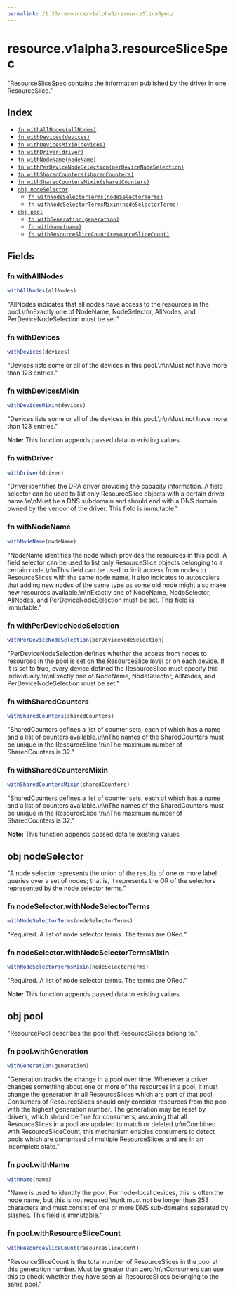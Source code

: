 ```yaml
---
permalink: /1.33/resource/v1alpha3/resourceSliceSpec/
---
```


# resource.v1alpha3.resourceSliceSpec

"ResourceSliceSpec contains the information published by the driver in one ResourceSlice."

## Index

* [`fn withAllNodes(allNodes)`](#fn-withallnodes)
* [`fn withDevices(devices)`](#fn-withdevices)
* [`fn withDevicesMixin(devices)`](#fn-withdevicesmixin)
* [`fn withDriver(driver)`](#fn-withdriver)
* [`fn withNodeName(nodeName)`](#fn-withnodename)
* [`fn withPerDeviceNodeSelection(perDeviceNodeSelection)`](#fn-withperdevicenodeselection)
* [`fn withSharedCounters(sharedCounters)`](#fn-withsharedcounters)
* [`fn withSharedCountersMixin(sharedCounters)`](#fn-withsharedcountersmixin)
* [`obj nodeSelector`](#obj-nodeselector)
  * [`fn withNodeSelectorTerms(nodeSelectorTerms)`](#fn-nodeselectorwithnodeselectorterms)
  * [`fn withNodeSelectorTermsMixin(nodeSelectorTerms)`](#fn-nodeselectorwithnodeselectortermsmixin)
* [`obj pool`](#obj-pool)
  * [`fn withGeneration(generation)`](#fn-poolwithgeneration)
  * [`fn withName(name)`](#fn-poolwithname)
  * [`fn withResourceSliceCount(resourceSliceCount)`](#fn-poolwithresourceslicecount)

## Fields

### fn withAllNodes

```ts
withAllNodes(allNodes)
```

"AllNodes indicates that all nodes have access to the resources in the pool.\n\nExactly one of NodeName, NodeSelector, AllNodes, and PerDeviceNodeSelection must be set."

### fn withDevices

```ts
withDevices(devices)
```

"Devices lists some or all of the devices in this pool.\n\nMust not have more than 128 entries."

### fn withDevicesMixin

```ts
withDevicesMixin(devices)
```

"Devices lists some or all of the devices in this pool.\n\nMust not have more than 128 entries."

**Note:** This function appends passed data to existing values

### fn withDriver

```ts
withDriver(driver)
```

"Driver identifies the DRA driver providing the capacity information. A field selector can be used to list only ResourceSlice objects with a certain driver name.\n\nMust be a DNS subdomain and should end with a DNS domain owned by the vendor of the driver. This field is immutable."

### fn withNodeName

```ts
withNodeName(nodeName)
```

"NodeName identifies the node which provides the resources in this pool. A field selector can be used to list only ResourceSlice objects belonging to a certain node.\n\nThis field can be used to limit access from nodes to ResourceSlices with the same node name. It also indicates to autoscalers that adding new nodes of the same type as some old node might also make new resources available.\n\nExactly one of NodeName, NodeSelector, AllNodes, and PerDeviceNodeSelection must be set. This field is immutable."

### fn withPerDeviceNodeSelection

```ts
withPerDeviceNodeSelection(perDeviceNodeSelection)
```

"PerDeviceNodeSelection defines whether the access from nodes to resources in the pool is set on the ResourceSlice level or on each device. If it is set to true, every device defined the ResourceSlice must specify this individually.\n\nExactly one of NodeName, NodeSelector, AllNodes, and PerDeviceNodeSelection must be set."

### fn withSharedCounters

```ts
withSharedCounters(sharedCounters)
```

"SharedCounters defines a list of counter sets, each of which has a name and a list of counters available.\n\nThe names of the SharedCounters must be unique in the ResourceSlice.\n\nThe maximum number of SharedCounters is 32."

### fn withSharedCountersMixin

```ts
withSharedCountersMixin(sharedCounters)
```

"SharedCounters defines a list of counter sets, each of which has a name and a list of counters available.\n\nThe names of the SharedCounters must be unique in the ResourceSlice.\n\nThe maximum number of SharedCounters is 32."

**Note:** This function appends passed data to existing values

## obj nodeSelector

"A node selector represents the union of the results of one or more label queries over a set of nodes; that is, it represents the OR of the selectors represented by the node selector terms."

### fn nodeSelector.withNodeSelectorTerms

```ts
withNodeSelectorTerms(nodeSelectorTerms)
```

"Required. A list of node selector terms. The terms are ORed."

### fn nodeSelector.withNodeSelectorTermsMixin

```ts
withNodeSelectorTermsMixin(nodeSelectorTerms)
```

"Required. A list of node selector terms. The terms are ORed."

**Note:** This function appends passed data to existing values

## obj pool

"ResourcePool describes the pool that ResourceSlices belong to."

### fn pool.withGeneration

```ts
withGeneration(generation)
```

"Generation tracks the change in a pool over time. Whenever a driver changes something about one or more of the resources in a pool, it must change the generation in all ResourceSlices which are part of that pool. Consumers of ResourceSlices should only consider resources from the pool with the highest generation number. The generation may be reset by drivers, which should be fine for consumers, assuming that all ResourceSlices in a pool are updated to match or deleted.\n\nCombined with ResourceSliceCount, this mechanism enables consumers to detect pools which are comprised of multiple ResourceSlices and are in an incomplete state."

### fn pool.withName

```ts
withName(name)
```

"Name is used to identify the pool. For node-local devices, this is often the node name, but this is not required.\n\nIt must not be longer than 253 characters and must consist of one or more DNS sub-domains separated by slashes. This field is immutable."

### fn pool.withResourceSliceCount

```ts
withResourceSliceCount(resourceSliceCount)
```

"ResourceSliceCount is the total number of ResourceSlices in the pool at this generation number. Must be greater than zero.\n\nConsumers can use this to check whether they have seen all ResourceSlices belonging to the same pool."
